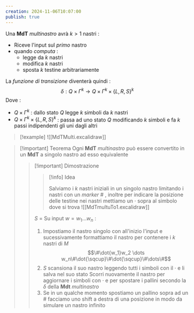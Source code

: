 ```yaml
---
creation: 2024-11-06T10:07:00
publish: true
---
```

Una **MdT** *multinastro* avrà $k>1$ nastri : 
+ Riceve l'input sul *primo* nastro
+ quando *computa* : 
	+ legge da $k$ nastri
	+ modifica $k$ nastri
	+ sposta $k$ testine arbitrariamente 

La *funzione di transizione* diventerà quindi : 
$$\delta : Q \times \Gamma^k \to Q \times \Gamma^k \times \{L,R,S\}^k$$
Dove : 
+ $Q \times \Gamma^k$ : dallo stato $Q$ legge $k$ simboli da $k$ nastri
+ $Q \times \Gamma^k \times \{L,R,S\}^k$ : passa ad uno stato $Q$ modificando $k$ simboli e fa $k$ passi indipendenti gli uni dagli altri

>[!example] 
>![[MdTMulti.excalidraw]]

>[!important] Teorema
>Ogni **MdT** *multinastro* può essere convertito in un **MdT** a singolo nastro ad esso equivalente 
>>[!important] Dimostrazione
>>
>>>[!info] Idea
>>>
>>>Salviamo i $k$ nastri iniziali in un singolo nastro limitando i nastri con un *marker* $\#$ , inoltre per indicare la posizione delle testine nei nastri mettiamo un $\cdot$ sopra al simbolo dove si trova 
>>>![[MdTmultuTo1.excalidraw]]
>>
>>$S$ = Su input $w=w_1\dots w_n$ : 
>>1. Impostiamo il nastro singolo con all'inizio l'input e sucessivamente formattiamo il nastro per contenere i $k$ nastri di $M$
>>   $$\#\dot{w_1}w_2 \dots w_n\#\dot{\sqcup}\#\dot{\sqcup}\#\dots\#$$
>>2. $S$ scansiona il suo nastro leggendo tutti i simboli con il $\cdot$ e li salva nel suo stato 
>>   Scorri nuovamente il nastro per aggiornare i simboli con $\cdot$ e per spostare i pallini secondo la $\delta$ della **Mdt** *multinastro*
>>3. Se in un qualche momento spostiamo un pallino sopra ad un $\#$ facciamo uno shift a destra di una posizione in modo da simulare un nastro infinito 

